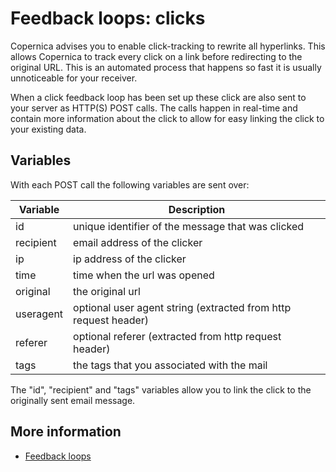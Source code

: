 # Feedback loops: clicks

Copernica advises you to enable click-tracking to rewrite all hyperlinks. 
This allows Copernica to track every click on a link before redirecting 
to the original URL. This is an automated process that happens so fast 
it is usually unnoticeable for your receiver. 

When a click feedback loop has been set up these click are also sent to 
your server as HTTP(S) POST calls. The calls happen in real-time and 
contain more information about the click to allow for easy linking the 
click to your existing data. 

## Variables

With each POST call the following variables are sent over:

| Variable  | Description                                                     |
|-----------|-----------------------------------------------------------------|
| id        | unique identifier of the message that was clicked               |
| recipient | email address of the clicker                                    |
| ip        | ip address of the clicker                                       |
| time      | time when the url was opened                                    |
| original  | the original url                                                |
| useragent | optional user agent string (extracted from http request header) |
| referer   | optional referer (extracted from http request header)           |
| tags      | the tags that you associated with the mail                      |

The "id", "recipient" and "tags" variables allow you to link the click to the 
originally sent email message.

## More information

* [Feedback loops](./feedback-loops)
